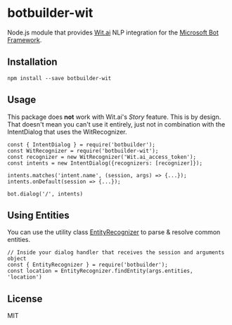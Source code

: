 # botbuilder-wit
Node.js module that provides [Wit.ai](https://wit.ai) NLP integration for the [Microsoft Bot Framework](https://dev.botframework.com/).

## Installation

`npm install --save botbuilder-wit`

## Usage
This package does **not** work with Wit.ai's *Story* feature. This is by design. That doesn't mean you can't use it entirely, just not in combination with the IntentDialog that uses the WitRecognizer.
```
const { IntentDialog } = require('botbuilder');
const WitRecognizer = require('botbuilder-wit');
const recognizer = new WitRecognizer('Wit.ai_access_token');
const intents = new IntentDialog({recognizers: [recognizer]});

intents.matches('intent.name', (session, args) => {...});
intents.onDefault(session => {...});

bot.dialog('/', intents)
```

## Using Entities

You can use the utility class [EntityRecognizer](https://docs.botframework.com/en-us/node/builder/chat-reference/classes/_botbuilder_d_.entityrecognizer.html) to parse & resolve common entities.
```
// Inside your dialog handler that receives the session and arguments object
const { EntityRecognizer } = require('botbuilder');
const location = EntityRecognizer.findEntity(args.entities, 'location')
```

## License

MIT